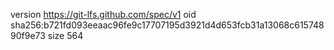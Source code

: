 version https://git-lfs.github.com/spec/v1
oid sha256:b721fd093eeaac96fe9c17707195d3921d4d653fcb31a13068c61574890f9e73
size 564
